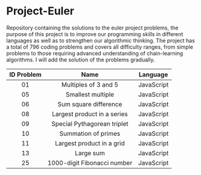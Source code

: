 # Project-Euler
Repository containing the solutions to the euler project problems, the purpose of this project is to improve our programming skills in different languages as well as to strengthen our algorithmic thinking. The project has a total of 796 coding problems and covers all difficulty ranges, from simple problems to those requiring advanced understanding of chain-learning algorithms. I will add the solution of the problems gradually.

<center>
  
| ID Problem | Name | Language |
| :---: | :---: | :---: | 
| 01 | Multiples of 3 and 5 | JavaScript |
| 05 | Smallest multiple | JavaScript |
| 06 | Sum square difference | JavaScript |
| 08 | Largest product in a series | JavaScript |
| 09 | Special Pythagorean triplet | JavaScript |
| 10 | Summation of primes | JavaScript |
| 11 | Largest product in a grid | JavaScript |
| 13 | Large sum | JavaScript |
| 25 | 1000-digit Fibonacci number | JavaScript |
  
</center>
